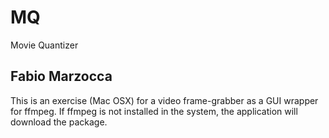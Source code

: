 # MQ
Movie Quantizer

Fabio Marzocca
----------------------------------------


This is an exercise  (Mac OSX) for a video frame-grabber as a GUI wrapper for ffmpeg.
If ffmpeg is not installed in the system, the application will download the package.



